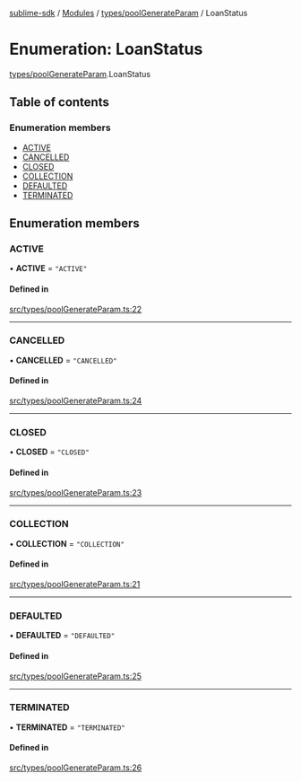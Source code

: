 [sublime-sdk](../README.md) / [Modules](../modules.md) / [types/poolGenerateParam](../modules/types_poolGenerateParam.md) / LoanStatus

# Enumeration: LoanStatus

[types/poolGenerateParam](../modules/types_poolGenerateParam.md).LoanStatus

## Table of contents

### Enumeration members

- [ACTIVE](types_poolGenerateParam.LoanStatus.md#active)
- [CANCELLED](types_poolGenerateParam.LoanStatus.md#cancelled)
- [CLOSED](types_poolGenerateParam.LoanStatus.md#closed)
- [COLLECTION](types_poolGenerateParam.LoanStatus.md#collection)
- [DEFAULTED](types_poolGenerateParam.LoanStatus.md#defaulted)
- [TERMINATED](types_poolGenerateParam.LoanStatus.md#terminated)

## Enumeration members

### ACTIVE

• **ACTIVE** = `"ACTIVE"`

#### Defined in

[src/types/poolGenerateParam.ts:22](https://github.com/sublime-finance/sublime-sdk/blob/c26eed8/src/types/poolGenerateParam.ts#L22)

___

### CANCELLED

• **CANCELLED** = `"CANCELLED"`

#### Defined in

[src/types/poolGenerateParam.ts:24](https://github.com/sublime-finance/sublime-sdk/blob/c26eed8/src/types/poolGenerateParam.ts#L24)

___

### CLOSED

• **CLOSED** = `"CLOSED"`

#### Defined in

[src/types/poolGenerateParam.ts:23](https://github.com/sublime-finance/sublime-sdk/blob/c26eed8/src/types/poolGenerateParam.ts#L23)

___

### COLLECTION

• **COLLECTION** = `"COLLECTION"`

#### Defined in

[src/types/poolGenerateParam.ts:21](https://github.com/sublime-finance/sublime-sdk/blob/c26eed8/src/types/poolGenerateParam.ts#L21)

___

### DEFAULTED

• **DEFAULTED** = `"DEFAULTED"`

#### Defined in

[src/types/poolGenerateParam.ts:25](https://github.com/sublime-finance/sublime-sdk/blob/c26eed8/src/types/poolGenerateParam.ts#L25)

___

### TERMINATED

• **TERMINATED** = `"TERMINATED"`

#### Defined in

[src/types/poolGenerateParam.ts:26](https://github.com/sublime-finance/sublime-sdk/blob/c26eed8/src/types/poolGenerateParam.ts#L26)
